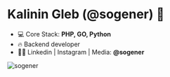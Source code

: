 <h1 align="left">Kalinin Gleb (@sogener) 👋</h1>

- 💻 Core Stack: **PHP, GO, Python**
- 🔥 Backend developer
- 👨‍💻 Linkedin | Instagram | Media: **@sogener**

<p>&nbsp;<img align="left" src="https://github-readme-stats.vercel.app/api?username=sogener&show_icons=true&hide_title=true" alt="sogener" /></p>
